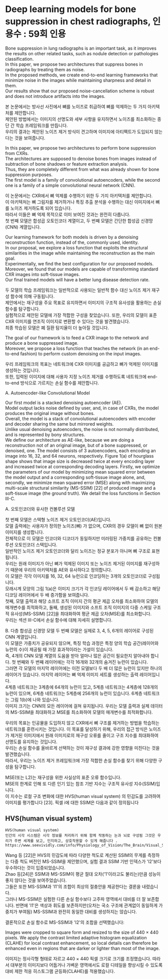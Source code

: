# Deep learning models for bone suppression in chest radiographs, 인용수 :  59회 인용
Bone suppression in lung radiographs is an important task, as it improves the results on other related tasks, such as nodule detection or pathologies classification.  
In this paper, we propose two architectures that suppress bones in radiographs by treating them as noise.  
In the proposed methods, we create end-to-end learning frameworks that minimize noise in the images while maintaining sharpness and detail in them.  
Our results show that our proposed noise-cancellation scheme is robust and does not introduce artifacts into the images.

본 논문에서는 방사선 사진에서 뼈를 노이즈로 취급하여 뼈를 억제하는 두 가지 아키텍처를 제안합니다.  
제안된 방법에서는 이미지의 선명도와 세부 사항을 유지하면서 노이즈를 최소화하는 종단 간 학습 프레임워크를 만듭니다.  
우리의 결과는 제안된 노이즈 제거 방식이 견고하며 이미지에 아티팩트가 도입되지 않는다는 것을 보여줍니다.

In this paper, we propose two architectures to perform bone suppression from CXRs.  
The architectures are supposed to denoise bones from images instead of subtraction of bone shadows or feature extraction analysis.  
Thus, they are completely different from what was already shown for bone suppression purposes.  
The first model is a family of convolutional autoencoders, while the second one is a family of a simple convolutional neural network (CNN).

이 논문에서는 CXR에서 뼈 억제를 수행하기 위한 두 가지 아키텍처를 제안합니다.  
이 아키텍처는 뼈 그림자를 제거하거나 특징 추출 분석을 수행하는 대신 이미지에서 뼈를 노이즈 제거하도록 되어 있습니다.  
따라서 이들은 뼈 억제 목적으로 이미 보여진 것과는 완전히 다릅니다.  
첫 번째 모델은 합성곱 오토인코더 계열이고, 두 번째 모델은 간단한 합성곱 신경망(CNN) 계열입니다.

Our learning framework for both models is driven by a denoising reconstruction function, instead of the, commonly used, identity.  
In our proposal, we explore a loss function that exploits the structural similarities in the image while maintaining the reconstruction as the main goal.  
Experimentally, we find the best configuration for our proposed models.  
Moreover, we found that our models are capable of transforming standard CXR images into soft-tissue images.  
Our final trained models will have a better lung disease detection rate.

두 모델의 학습 프레임워크는 일반적으로 사용되는 일반적 함수 대신 노이즈 제거 재구성 함수에 의해 구동됩니다.  
제안에서는 재구성을 주요 목표로 유지하면서 이미지의 구조적 유사성을 활용하는 손실 함수를 탐구합니다.  
실험적으로 제안된 모델에 가장 적합한 구성을 찾았습니다. 또한, 우리의 모델이 표준 CXR 이미지를 연조직 이미지로 변환할 수 있다는 것을 발견했습니다.  
최종 학습된 모델은 폐 질환 탐지율이 더 높아질 것입니다.

The goal of our framework is to feed a CXR image to the network and produce a bone suppressed image.  
Moreover, we propose a loss function that teaches the network (in an end-to-end fashion) to perform custom denoising on the input images.

우리 프레임워크의 목표는 네트워크에 CXR 이미지를 공급하고 뼈가 억제된 이미지를 생성하는 것입니다.  
또한, 입력된 이미지에 대해 사용자 지정 노이즈 제거를 수행하도록 네트워크에 end-to-end 방식으로 가르치는 손실 함수를 제안합니다.  

A. Autoencoder-like Convolutional Model 

Our first model is a stacked denoising autoencoder (AE).  
Model output lacks noise defined by user, and, in case of CXRs, the model produces the original image without bones.  
Overall, the model is a stack of convolutional autoencoders with encoder and decoder sharing the same but mirrored weights.  
Unlike usual denoising autoencoders, the noise is not normally distributed, and is represented by bony structures.  
We define our architecture as AE-like, because we are doing a reconstruction not of an original image, but of a bone suppressed, or denoised, one. The model consists of 3 autoencoders, each encoding an image into 16, 32, and 64 neurons, respectively. Figure 1(a) of hourglass shape shows that image size is decreased twice at every encoding layer and increased twice at corresponding decoding layers. Firstly, we optimize the parameters of our model by minimizing mean squared error between the model output and a corresponding soft-tissue image alone, and, secondly, we minimize mean squared error (MSE) along with maximizing multi-scale structural similarity (MS-SSIM) [22] of produced image and a soft-tissue image (the ground truth). We detail the loss functions in Section III-C.

A. 오토인코더와 유사한 컨볼루션 모델 

첫 번째 모델은 스택형 노이즈 제거 오토인코더(AE)입니다.  
모델 출력에는 사용자가 정의한 노이즈(뼈) 가 없으며, CXR의 경우 모델이 뼈 없이 원본 이미지를 생성합니다.  
전체적으로 이 모델은 인코더와 디코더가 동일하지만 미러링된 가중치를 공유하는 컨볼루션 오토인코더 스택입니다.  
일반적인 노이즈 제거 오토인코더와 달리 노이즈는 정규 분포가 아니며 뼈 구조로 표현됩니다.  
우리는 원래 이미지가 아닌 뼈가 억제된 이미지 또는 노이즈 제거된 이미지를 재구성하기 때문에 우리의 아키텍처를 AE와 유사하다고 정의합니다.  
이 모델은 각각 이미지를 16, 32, 64 뉴런으로 인코딩하는 3개의 오토인코더로 구성됩니다.  
모래시계 모양의 그림 1(a)은 이미지 크기가 각 인코딩 레이어에서 두 배 감소하고 해당 디코딩 레이어에서 두 배 증가함을 보여줍니다.  
첫째, 모델 출력과 해당 소프트 조직 이미지 간의 평균 제곱 오차를 최소화하여 모델의 매개변수를 최적화하고, 둘째, 생성된 이미지와 소프트 조직 이미지의 다중 스케일 구조적 유사성(MS-SSIM) [22]을 최대화하여 평균 제곱 오차(MSE)를 최소화합니다.  
우리는 섹션 III-C에서 손실 함수에 대해 자세히 설명합니다.

B. 다층 합성곱 신경망 모델 
두 번째 모델은 실제로 3, 4, 5, 6개의 레이어로 구성된 CNN 계열입니다.  
이 모델은 가중치가 공유되지 않으며, 특징 학습 과정은 특정 양의 학습 공간(레이어와 뉴런의 수)이 제공될 때 가장 효과적이라는 가설이 있습니다.  
즉, 4개의 CNN 모델 계열의 도움을 받아 얼마나 많은 공간이 필요한지 알아내야 합니다. 첫 번째와 두 번째 레이어에는 각각 16개와 32개의 숨겨진 뉴런이 있습니다.  
그러면 각 모델의 마지막 레이어에는 이전 모델보다 두 배 더 많은 뉴런이 있지만 하나의 레이어가 있습니다. 마지막 레이어는 뼈 억제 이미지 세트를 생성하는 출력 레이어입니다.  
4계층 네트워크는 3계층에 64개의 뉴런이 있고, 5계층 네트워크는 4계층에 128개의 뉴런이 있으며, 6계층 네트워크는 5계층에 256개의 뉴런이 있습니다. 6계층 네트워크는 그림 1(b)에 나와 있습니다.  
이미지 크기는 CNN의 모든 레이어에 걸쳐 유지됩니다. 우리는 모델 출력과 실제 데이터의 MS-SSIM을 최대화하고 MSE를 최소화하여 모델의 매개변수를 최적화합니다.

우리의 목표는 인공물을 도입하지 않고 CXR에서 뼈 구조를 제거하는 방법을 학습하는 네트워크를 훈련시키는 것입니다. 
이 목표를 달성하기 위해, 우리의 접근 방식은 노이즈가 제거된 이미지에서 원래 이미지로의 재구성 오류를 줄이고 구조 지수를 최대화하여 선명도를 유지하는 것입니다.  
우리는 손실 함수를 올바르게 선택하는 것이 재구성 결과에 강한 영향을 미친다는 것을 발견했습니다.  
따라서, 우리는 노이즈 제거 프레임워크에 가장 적합한 손실 함수를 찾기 위해 다양한 구성을 탐구합니다.  

MSE(또는 L2)는 재구성을 위한 사실상의 표준 오류 함수입니다.  
MSE의 한계로 인해 또 다른 인기 있는 참조 기반 지수는 구조적 유사성 지수(SSIM)입니다.  
이 지수는 로컬 구조 변화에 대한 HVS(human visual system) 의 민감도를 고려하여 이미지를 평가합니다 [23]. 픽셀 i에 대한 SSIM은 다음과 같이 정의됩니다

## HVS(human visual system)
```
HVS(human visual system)
인간의 시각 시스템은 시각 정보를 처리하기 위해 함께 작동하는 눈과 뇌로 구성됨 그것은 우리가 주변 세계를 보고, 인지하고, 상호작용할 수 있게 해줍니다 . 
https://www.seevividly.com/info/Physiology_of_Vision/The_Brain/Visual_System
```

Wang 등 [22]은 HVS의 민감도에 따라 다양한 척도로 계산된 SSIM의 무게를 측정하는 다중 척도 버전인 MS-SSIM을 제안했으며, 실험 결과 SSIM 기반 인덱스가 'l2'보다 우수하다는 것이 입증되었습니다.  
Zhao 등[24]은 SSIM과 MS-SSIM이 평균 절대 오차('1'이라고도 불리는)만큼 성능이 좋지 않다는 것을 보여주었습니다.  
그들은 또한 MS-SSIM과 'l1'의 조합이 최상의 절충안을 제공한다는 결론을 내렸습니다.  
그러나 MS-SSIM은 실험한 다른 손실 함수보다 고주파 영역에서 대비를 더 잘 보존합니다. 반면에 'l1'은 색상과 휘도를 보존하지만(오차는 국소 구조에 관계없이 동일하게 가중치가 부여됨) MS-SSIM과 완전히 동일한 대비를 생성하지는 않습니다.  

결론적으로 손실 함수로 MS-SSIM과 'l2'의 조합을 선택했습니다:

Images were cropped to square form and resized to the size of 440 × 440 pixels. We apply the contrast limited adaptive histogram equalization (CLAHE) for local contrast enhancement, so local details can therefore be enhanced even in regions that are darker or lighter than most of the image.   

이미지는 정사각형 형태로 자르고 440 × 440 픽셀 크기로 크기를 조정했습니다. 따라서 대부분의 이미지보다 어둡거나 가벼운 영역에서도 로컬 디테일을 향상시킬 수 있도록 대비 제한 적응 히스토그램 균등화(CLAHE)를 적용했습니다. 

